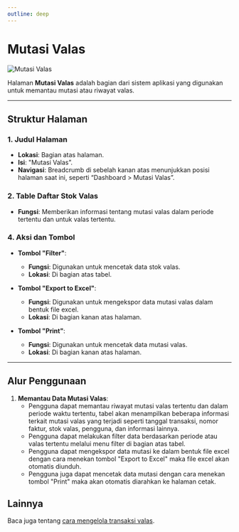 ```yaml
---
outline: deep
---
```


# Mutasi Valas

![Mutasi Valas](/riwayat-valas.png)

Halaman **Mutasi Valas** adalah bagian dari sistem aplikasi yang digunakan untuk memantau mutasi atau riwayat valas.

---

## Struktur Halaman

### 1. **Judul Halaman**

- **Lokasi**: Bagian atas halaman.
- **Isi**: "Mutasi Valas”.
- **Navigasi**: Breadcrumb di sebelah kanan atas menunjukkan posisi halaman saat ini, seperti “Dashboard > Mutasi Valas”.

### 2. **Table Daftar Stok Valas**

- **Fungsi**: Memberikan informasi tentang mutasi valas dalam periode tertentu dan untuk valas tertentu.

### 4. **Aksi dan Tombol**

- **Tombol "Filter"**:

  - **Fungsi**: Digunakan untuk mencetak data stok valas.
  - **Lokasi**: Di bagian atas tabel.

- **Tombol "Export to Excel"**:

  - **Fungsi**: Digunakan untuk mengekspor data mutasi valas dalam bentuk file excel.
  - **Lokasi**: Di bagian kanan atas halaman.

- **Tombol "Print"**:
  - **Fungsi**: Digunakan untuk mencetak data mutasi valas.
  - **Lokasi**: Di bagian kanan atas halaman.

---

## Alur Penggunaan

1. **Memantau Data Mutasi Valas**:
   - Pengguna dapat memantau riwayat mutasi valas tertentu dan dalam periode waktu tertentu, tabel akan menampilkan beberapa informasi terkait mutasi valas yang terjadi seperti tanggal transaksi, nomor faktur, stok valas, pengguna, dan informasi lainnya.
   - Pengguna dapat melakukan filter data berdasarkan periode atau valas tertentu melalui menu filter di bagian atas tabel.
   - Pengguna dapat mengekspor data mutasi ke dalam bentuk file excel dengan cara menekan tombol "Export to Excel" maka file excel akan otomatis diunduh.
   - Pengguna juga dapat mencetak data mutasi dengan cara menekan tombol "Print" maka akan otomatis diarahkan ke halaman cetak.

## Lainnya

Baca juga tentang [cara mengelola transaksi valas](/transaksi/daftar-valas).
